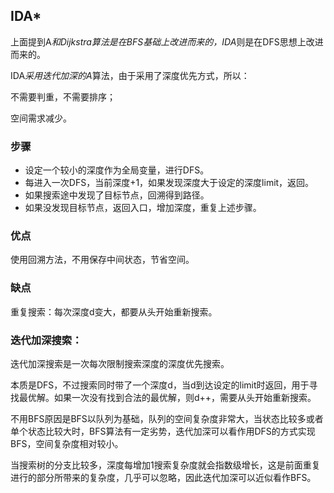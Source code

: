 ## IDA*
​上面提到A*和Dijkstra算法是在BFS基础上改进而来的，IDA*则是在DFS思想上改进而来的。

IDA*采用迭代加深的A*算法，由于采用了深度优先方式，所以：

不需要判重，不需要排序；

空间需求减少。

### 步骤
- 设定一个较小的深度作为全局变量，进行DFS。
- 每进入一次DFS，当前深度+1，如果发现深度大于设定的深度limit，返回。
- 如果搜索途中发现了目标节点，回溯得到路径。
- 如果没发现目标节点，返回入口，增加深度，重复上述步骤。

### 优点
使用回溯方法，不用保存中间状态，节省空间。

### 缺点
重复搜索：每次深度d变大，都要从头开始重新搜索。
### 迭代加深搜索：
迭代加深搜索是一次每次限制搜索深度的深度优先搜索。

本质是DFS，不过搜索同时带了一个深度d，当d到达设定的limit时返回，用于寻找最优解。如果一次没有找到合法的最优解，则d++，需要从头开始重新搜索。

不用BFS原因是BFS以队列为基础，队列的空间复杂度非常大，当状态比较多或者单个状态比较大时，BFS算法有一定劣势，迭代加深可以看作用DFS的方式实现BFS，空间复杂度相对较小。

当搜索树的分支比较多，深度每增加1搜索复杂度就会指数级增长，这是前面重复进行的部分所带来的复杂度，几乎可以忽略，因此迭代加深可以近似看作BFS。